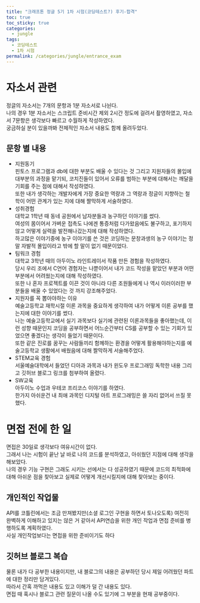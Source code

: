 ```yaml
---
title: "크래프톤 정글 5기 1차 시험(코딩테스트?) 후기-합격"
toc: true
toc_sticky: true
categories:
  - jungle
tags:
  - 코딩테스트
  - 1차 시험
permalink: /categories/jungle/entrance_exam
---
```

# 자소서 관련
정글의 자소서는 7개의 문항과 1분 자소서로 나뉜다.<br>
나의 경우 1분 자소서는 스크립트 준비시간 제외 2시간 정도에 걸려서 촬영하였고, 자소서 7문항은 생각보다 빠르고 수월하게 작성하였다.<br>
궁금하실 분이 있을까봐 전체적인 자소서 내용도 함께 올려두었다.<br>
## 문항 별 내용
- 지원동기<br>
핀토스 프로그램과 db에 대한 부분도 배울 수 있다는 것 그리고 지원자들의 몰입에 대부분의 과정을 맡기되, 코치진들이 있어서 오류를 범하는 부분에 대해서는 깨달을 기회를 주는 점에 대해서 작성하였다.<br>
또한 내가 생각하는 개발자에게 가장 중요한 역량과 그 역랑과 정글이 지향하는 철학이 어떤 관계가 있는 지에 대해 짤막하게 서술하였다.
- 성취경험<br>
대학교 1학년 때 동네 공원에서 남자분들과 농구하던 이야기를 썼다.<br>
여성의 몸이어서 가벼운 접촉도 나에겐 통증처럼 다가왔음에도 불구하고, 포기하지 않고 어떻게 실력을 발전해나갔는지에 대해 작성하였다.<br>
하고많은 이야기중에 농구 이야기를 쓴 것은 코딩하는 문창과생의 농구 이야기는 정말 자발적 몰입이라고 밖에 할 말이 없기 때문이었다.
- 팀워크 경험<br>
대학교 3학년 때의 아두이노 라인트레이서 작품 만든 경험을 작성하였다.<br>
당시 우리 조에서 C언어 경험자는 나뿐이어서 내가 코드 작성을 맡았던 부분과 어떤 부분에서 어려웠는지에 대해 작성하였다.<br>
또한 나 혼자 프로젝트를 이끈 것이 아니라 다른 조원들에게 나 역시 이러이러한 부분들을 배울 수 있었다는 것 까지 강조해주었다.
- 지원자를 꼭 뽑아야하는 이유<br>
예술고등학교 재학시절 이론 과목을 중요하게 생각하여 내가 어떻게 이론 공부를 했는지에 대한 이야기를 썼다.<br>
나는 예술고등학교에서 실기 과목보다 실기에 관련된 이론과목들을 좋아했는데, 이런 성향 때문인지 코딩을 공부하면서 어느순간부터 CS를 공부할 수 있는 기회가 있었으면 좋겠다는 생각이 들었기 때문이다.<br>
또한 같은 진로를 꿈꾸는 사람들끼리 함께하는 환경을 어떻게 활용해야하는지를 예술고등학교 생활에서 배웠음에 대해 짤막하게 서술해주었다.
- STEM교육 경험<BR>
서울예술대학에서 들었던 디아과 과목과 내가 윈도우 프로그래밍 독학한 내용 그리고 깃허브 블로그 링크를 첨부하여 올렸다.
- SW교육<br>
아두이노 수업과 우테코 프리코스 이야기를 하였다.<br>
한가지 아쉬운건 내 최애 과목인 디지털 아트 프로그래밍은 쓸 자리 없어서 쓰질 못했다.
# 면접 전에 한 일
면접은 30일로 생각보다 여유시간이 없다.<br>
그래서 나는 시험이 끝난 날 바로 나의 코드를 분석하였고, 아쉬웠던 지점에 대해 생각을 해보았다.<br>
나의 경우 기능 구현은 그래도 시키는 선에서는 다 성공하였기 때문에 코드의 최적화에 대해 아쉬운 점을 찾아보고 실제로 어떻게 개선시킬지에 대해 찾아보는 중이다.
## 개인적인 작업물
API를 코틀린에서는 조금 만져봤지만(소셜 로그인 구현을 하면서 토나오도록) 여전히 완벽하게 이해하고 있지는 않은 거 같아서 API연습을 위한 개인 작업과 면접 준비를 병행하도록 계획하였다.<br>
사실 개인작업보다는 면접을 위한 준비이기도 하다
## 깃허브 블로그 복습
물론 내가 다 공부한 내용이지만, 내 블로그의 내용은 공부하던 당시 제일 어려웠던 파트에 대한 정리만 담겨있다.<br>
따라서 간혹 까먹은 내용도 있고 이해가 덜 간 내용도 있다.<br>
면접 때 혹시나 블로그 관련 질문이 나올 수도 있기에 그 부분을 현재 공부중이다.
